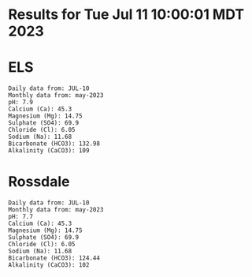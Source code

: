 # Results for Tue Jul 11 10:00:01 MDT 2023
# ELS
```
Daily data from: JUL-10
Monthly data from: may-2023
pH: 7.9
Calcium (Ca): 45.3
Magnesium (Mg): 14.75
Sulphate (SO4): 69.9
Chloride (Cl): 6.05
Sodium (Na): 11.68
Bicarbonate (HCO3): 132.98
Alkalinity (CaCO3): 109
```
# Rossdale
```
Daily data from: JUL-10
Monthly data from: may-2023
pH: 7.7
Calcium (Ca): 45.3
Magnesium (Mg): 14.75
Sulphate (SO4): 69.9
Chloride (Cl): 6.05
Sodium (Na): 11.68
Bicarbonate (HCO3): 124.44
Alkalinity (CaCO3): 102
```
